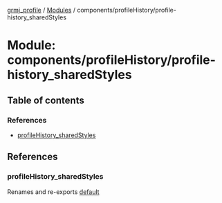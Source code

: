 [grmj_profile](../README.md) / [Modules](../modules.md) / components/profileHistory/profile-history\_sharedStyles

# Module: components/profileHistory/profile-history\_sharedStyles

## Table of contents

### References

- [profileHistory\_sharedStyles](components_profileHistory_profile_history_sharedStyles.md#profilehistory_sharedstyles)

## References

### profileHistory\_sharedStyles

Renames and re-exports [default](../interfaces/interfaces_interfaces.default.md)

